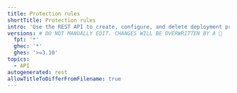 ```yaml
---
title: Protection rules
shortTitle: Protection rules
intro: 'Use the REST API to create, configure, and delete deployment protection rules.'
versions: # DO NOT MANUALLY EDIT. CHANGES WILL BE OVERWRITTEN BY A 🤖
  fpt: '*'
  ghec: '*'
  ghes: '>=3.10'
topics:
  - API
autogenerated: rest
allowTitleToDifferFromFilename: true
---
```


<!-- Content after this section is automatically generated -->
